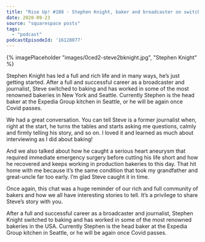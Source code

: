 ```yaml
---
title: "Rise Up! #108 - Stephen Knight, baker and broadcaster on switching careers, continuous learning and staying healthy."
date: 2020-09-23
source: "squarespace posts"
tags: 
  - "podcast"
podcastEpisodeId: '16128077'
---
```

{% imagePlaceholder "images/0ced2-steve2bknight.jpg", "Stephen Knight" %}

Stephen Knight has led a full and rich life and in many ways, he’s just getting started. After a full and successful career as a broadcaster and journalist, Steve switched to baking and has worked in some of the most renowned bakeries in New York and Seattle. Currently Stephen is the head baker at the Expedia Group kitchen in Seattle, or he will be again once Covid passes.

We had a great conversation. You can tell Steve is a former journalist when, right at the start, he turns the tables and starts asking me questions, calmly and firmly telling his story, and so on. I loved it and learned as much about interviewing as I did about baking!

And we also talked about how he caught a serious heart aneurysm that required immediate emergency surgery before cutting his life short and how he recovered and keeps working in production bakeries to this day. That hit home with me because it’s the same condition that took my grandfather and great-uncle far too early. I’m glad Steve caught it in time.

Once again, this chat was a huge reminder of our rich and full community of bakers and how we all have interesting stories to tell. It’s a privilege to share Steve’s story with you.

After a full and successful career as a broadcaster and journalist, Stephen Knight switched to baking and has worked in some of the most renowned bakeries in the USA. Currently Stephen is the head baker at the Expedia Group kitchen in Seattle, or he will be again once Covid passes.
